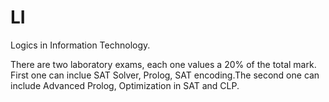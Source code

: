 # LI

Logics in Information Technology.

There are two laboratory exams, each one values a 20% of the total mark. First one can inclue SAT Solver, Prolog, SAT encoding.The second one can include Advanced Prolog, Optimization in SAT and CLP.

